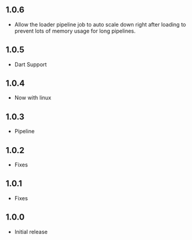 ## 1.0.6

* Allow the loader pipeline job to auto scale down right after loading to prevent lots of memory usage for long pipelines.

## 1.0.5

* Dart Support

## 1.0.4

* Now with linux

## 1.0.3

* Pipeline

## 1.0.2

* Fixes

## 1.0.1

* Fixes

## 1.0.0

* Initial release
